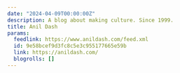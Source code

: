 ```yaml
---
date: "2024-04-09T00:00:00Z"
description: A blog about making culture. Since 1999.
title: Anil Dash
params:
  feedlink: https://www.anildash.com/feed.xml
  id: 9e58bcef9d3fc8c5e3c955177665e59b
  link: https://anildash.com/
  blogrolls: []
---
```

